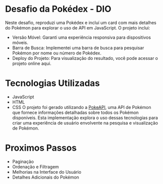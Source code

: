 # Desafio da Pokédex - DIO 
Neste desafio, reproduzi uma Pokédex e incluí um card com mais detalhes do Pokémon para explorar o uso de API em JavaScript. O projeto inclui:
- Versão Móvel: Garanti uma experiência responsiva para dispositivos móveis.
- Barra de Busca: Implementei uma barra de busca para pesquisar Pokémon por nome ou número de Pokédex.
- Deploy do Projeto: Para visualização do resultado, você pode acessar o projeto online aqui.

# Tecnologias Utilizadas
- JavaScript
- HTML
- CSS
O projeto foi gerado utilizando a [PokeAPI](https://pokeapi.co/), uma API de Pokémon que fornece informações detalhadas sobre todos os Pokémon disponíveis. Esta implementação explora o uso dessas tecnologias para criar uma experiência de usuário envolvente na pesquisa e visualização de Pokémon.

# Proximos Passos
- Paginação
- Ordenação e Filtragem
- Melhorias na Interface do Usuário
- Detalhes Adicionais do Pokémon
